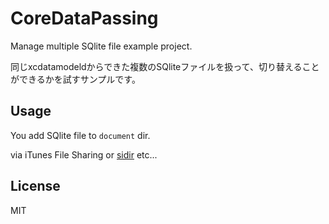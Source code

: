 # CoreDataPassing

Manage multiple SQlite file example project.

同じxcdatamodeldからできた複数のSQliteファイルを扱って、切り替えることができるかを試すサンプルです。

## Usage

You add SQlite file to ``document`` dir.

via iTunes File Sharing or [sidir](https://github.com/paulsamuels/sidir "sidir") etc...

## License

MIT